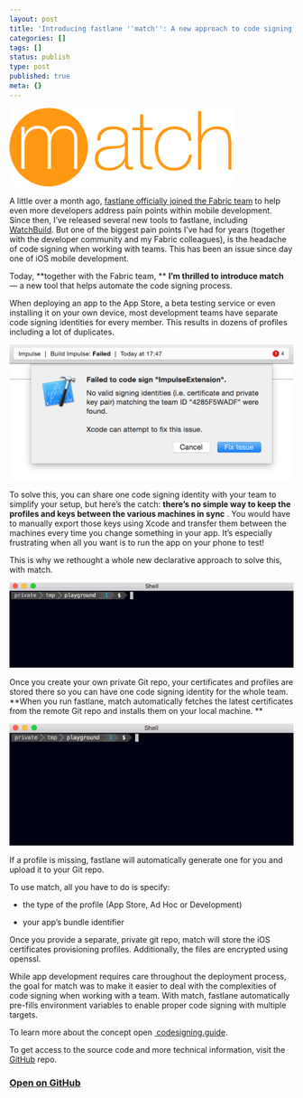 ```yaml
---
layout: post
title: 'Introducing fastlane ''match'': A new approach to code signing'
categories: []
tags: []
status: publish
type: post
published: true
meta: {}
---
```


[![](/squarespace_images/static_545299aae4b0e9514fe30c95_54529a29e4b025a90f45cc50_5664b78ae4b02b0e953d8de1_1449701730450__img.png_)](https://github.com/fastlane/match)
  


A little over a month ago, 
[fastlane officially joined the Fabric team](https://krausefx.com/blog/fastlane-is-now-part-of-fabric) to help even more developers address pain points within mobile development. Since then, I’ve released several new tools to fastlane, including 
[WatchBuild](https://github.com/fastlane/watchbuild). But one of the biggest pain points I’ve had for years (together with the developer community and my Fabric colleagues), is the headache of code signing when working with teams. This has been an issue since day one of iOS mobile development.

Today, 
**together with the Fabric team, **
**I’m thrilled to introduce match**
 — a new tool that helps automate the code signing process.

When deploying an app to the App Store, a beta testing service or even installing it on your own device, most development teams have separate code signing identities for every member. This results in dozens of profiles including a lot of duplicates.
  
      
![](/squarespace_images/static_545299aae4b0e9514fe30c95_54529a29e4b025a90f45cc50_5668b46fe0327ca58fdb88e6_1449702513395__img.png_)
  


To solve this, you can share one code signing identity with your team to simplify your setup, but here’s the catch: 
**there’s no simple way to keep the profiles and keys between the various machines in sync**
. You would have to manually export those keys using Xcode and transfer them between the machines every time you change something in your app. It’s especially frustrating when all you want is to run the app on your phone to test!

This is why we rethought a whole new declarative approach to solve this, with match.
  
      
![](/squarespace_images/static_545299aae4b0e9514fe30c95_54529a29e4b025a90f45cc50_5668b3b07086d7721f1d39be_1449702323091_match_init.gif_)
  


Once you create your own private Git repo, your certificates and profiles are stored there so you can have one code signing identity for the whole team. 
**When you run fastlane, match automatically fetches the latest certificates from the remote Git repo and installs them on your local machine. **
  
      
![](/squarespace_images/static_545299aae4b0e9514fe30c95_54529a29e4b025a90f45cc50_5668b2244bf1187dc345398e_1449701931350__img.gif_)
  


If a profile is missing, fastlane will automatically generate one for you and upload it to your Git repo. 

To use match, all you have to do is specify:

* the type of the profile (App Store, Ad Hoc or Development)


* your app’s bundle identifier

Once you provide a separate, private git repo, match will store the iOS certificates provisioning profiles. Additionally, the files are encrypted using 
openssl.

While app development requires care throughout the deployment process, the goal for match was to make it easier to deal with the complexities of code signing when working with a team. With match, fastlane automatically pre-fills environment variables to enable proper code signing with multiple targets.  

To learn more about the concept open
[ codesigning.guide](https://codesigning.guide).

To get access to the source code and more technical information, visit the 
[GitHub](https://github.com/fastlane/match) repo.

### [Open on GitHub](https://github.com/fastlane/match)
